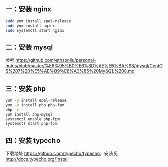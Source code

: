 ## 一：安装 nginx

```bash
sudo yum install epel-release
sudo yum install nginx
sudo systemctl start nginx
```

## 二：安装 mysql

参考 <https://github.com/ethsonliu/personal-notes/blob/master/%E6%95%B0%E6%8D%AE%E5%BA%93/mysql/CentOS%207%20%E5%AE%89%E8%A3%85%20MySQL%208.md>

## 三：安装 php

```bash
yum -y install epel-release
yum -y install php php-fpm
php -v
yum install php-mysql
systemctl enable php-fpm
systemctl start php-fpm
```

## 四：安装 typecho

下载地址 <https://github.com/typecho/typecho>，安装见 <http://docs.typecho.org/install>
